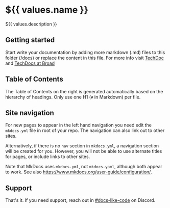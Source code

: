 # ${{ values.name }}

${{ values.description }}

## Getting started

Start write your documentation by adding more markdown (.md) files to this
folder (/docs) or replace the content in this file. For more info visit
[TechDoc](https://backstage.io/docs/features/techdocs/) and
[TechDocs at Broad](https://backstage.broadinstitute.org/catalog/default/component/backstage/docs/techdocs/)

## Table of Contents

The Table of Contents on the right is generated automatically based on the hierarchy
of headings. Only use one H1 (`#` in Markdown) per file.

## Site navigation

For new pages to appear in the left hand navigation you need edit the `mkdocs.yml`
file in root of your repo. The navigation can also link out to other sites.

Alternatively, if there is no `nav` section in `mkdocs.yml`, a navigation section
will be created for you. However, you will not be able to use alternate titles for
pages, or include links to other sites.

Note that MkDocs uses `mkdocs.yml`, not `mkdocs.yaml`, although both appear to work.
See also <https://www.mkdocs.org/user-guide/configuration/>.

## Support

That's it. If you need support, reach out in
[#docs-like-code](https://discord.com/channels/687207715902193673/714754240933003266) on Discord.
